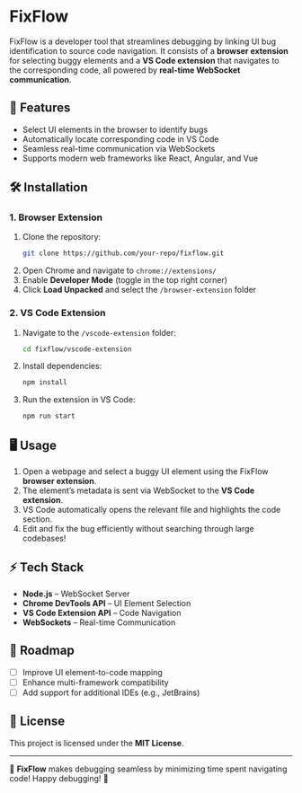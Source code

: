 # FixFlow

FixFlow is a developer tool that streamlines debugging by linking UI bug identification to source code navigation. It consists of a **browser extension** for selecting buggy elements and a **VS Code extension** that navigates to the corresponding code, all powered by **real-time WebSocket communication**.

## 🚀 Features
- Select UI elements in the browser to identify bugs
- Automatically locate corresponding code in VS Code
- Seamless real-time communication via WebSockets
- Supports modern web frameworks like React, Angular, and Vue

## 🛠️ Installation

### **1. Browser Extension**
1. Clone the repository:  
   ```sh
   git clone https://github.com/your-repo/fixflow.git
   ```
2. Open Chrome and navigate to `chrome://extensions/`
3. Enable **Developer Mode** (toggle in the top right corner)
4. Click **Load Unpacked** and select the `/browser-extension` folder

### **2. VS Code Extension**
1. Navigate to the `/vscode-extension` folder:
   ```sh
   cd fixflow/vscode-extension
   ```
2. Install dependencies:
   ```sh
   npm install
   ```
3. Run the extension in VS Code:
   ```sh
   npm run start
   ```

## 🖥️ Usage
1. Open a webpage and select a buggy UI element using the FixFlow **browser extension**.
2. The element’s metadata is sent via WebSocket to the **VS Code extension**.
3. VS Code automatically opens the relevant file and highlights the code section.
4. Edit and fix the bug efficiently without searching through large codebases!

## ⚡ Tech Stack
- **Node.js** – WebSocket Server
- **Chrome DevTools API** – UI Element Selection
- **VS Code Extension API** – Code Navigation
- **WebSockets** – Real-time Communication

## 📌 Roadmap
- [ ] Improve UI element-to-code mapping
- [ ] Enhance multi-framework compatibility
- [ ] Add support for additional IDEs (e.g., JetBrains)

## 📄 License
This project is licensed under the **MIT License**.

---

🚀 **FixFlow** makes debugging seamless by minimizing time spent navigating code! Happy debugging! 🎯

